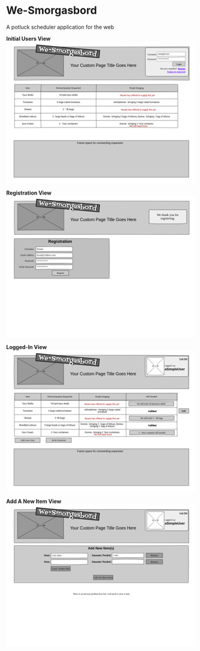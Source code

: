 # We-Smorgasbord
A potluck scheduler application for the web

**Initial Users View**
![Initial View](/pages/visitor.png)

**Registration View**
![Register View](/pages/registration.png)

**Logged-In View**
![Logged In View](/pages/loggedin.png)

**Add A New Item View**
![Add A New Item View](/pages/addanewitem.png)
